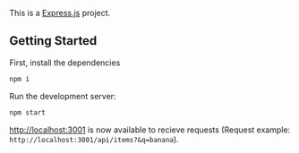 This is a [Express.js](https://expressjs.com/) project.

## Getting Started

First, install the dependencies

```bash
npm i
```

Run the development server:

```bash
npm start
```

[http://localhost:3001](http://localhost:3001) is now available to recieve requests (Request example: `http://localhost:3001/api/items?&q=banana`).

